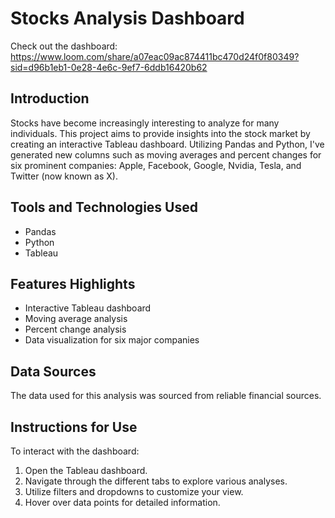 # Stocks Analysis Dashboard

Check out the dashboard: https://www.loom.com/share/a07eac09ac874411bc470d24f0f80349?sid=d96b1eb1-0e28-4e6c-9ef7-6ddb16420b62

## Introduction
Stocks have become increasingly interesting to analyze for many individuals. This project aims to provide insights into the stock market by creating an interactive Tableau dashboard. Utilizing Pandas and Python, I've generated new columns such as moving averages and percent changes for six prominent companies: Apple, Facebook, Google, Nvidia, Tesla, and Twitter (now known as X).

## Tools and Technologies Used
- Pandas
- Python
- Tableau

## Features Highlights
- Interactive Tableau dashboard
- Moving average analysis
- Percent change analysis
- Data visualization for six major companies

## Data Sources
The data used for this analysis was sourced from reliable financial sources.

## Instructions for Use
To interact with the dashboard:
1. Open the Tableau dashboard.
2. Navigate through the different tabs to explore various analyses.
3. Utilize filters and dropdowns to customize your view.
4. Hover over data points for detailed information.
